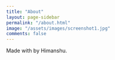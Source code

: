 ```yaml
---
title: "About"
layout: page-sidebar
permalink: "/about.html"
image: "/assets/images/screenshot1.jpg"
comments: false
---
```

Made with <i class="fa fa-heart text-danger"></i> by Himanshu.

